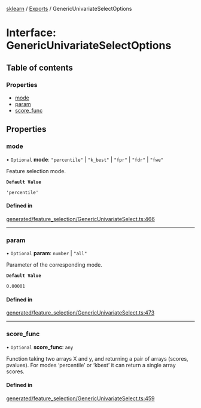 [sklearn](../readme.md) / [Exports](../modules.md) / GenericUnivariateSelectOptions

# Interface: GenericUnivariateSelectOptions

## Table of contents

### Properties

- [mode](GenericUnivariateSelectOptions.md#mode)
- [param](GenericUnivariateSelectOptions.md#param)
- [score\_func](GenericUnivariateSelectOptions.md#score_func)

## Properties

### mode

• `Optional` **mode**: ``"percentile"`` \| ``"k_best"`` \| ``"fpr"`` \| ``"fdr"`` \| ``"fwe"``

Feature selection mode.

**`Default Value`**

`'percentile'`

#### Defined in

[generated/feature_selection/GenericUnivariateSelect.ts:466](https://github.com/transitive-bullshit/scikit-learn-ts/blob/367336a/packages/sklearn/src/generated/feature_selection/GenericUnivariateSelect.ts#L466)

___

### param

• `Optional` **param**: `number` \| ``"all"``

Parameter of the corresponding mode.

**`Default Value`**

`0.00001`

#### Defined in

[generated/feature_selection/GenericUnivariateSelect.ts:473](https://github.com/transitive-bullshit/scikit-learn-ts/blob/367336a/packages/sklearn/src/generated/feature_selection/GenericUnivariateSelect.ts#L473)

___

### score\_func

• `Optional` **score\_func**: `any`

Function taking two arrays X and y, and returning a pair of arrays (scores, pvalues). For modes ‘percentile’ or ‘kbest’ it can return a single array scores.

#### Defined in

[generated/feature_selection/GenericUnivariateSelect.ts:459](https://github.com/transitive-bullshit/scikit-learn-ts/blob/367336a/packages/sklearn/src/generated/feature_selection/GenericUnivariateSelect.ts#L459)

